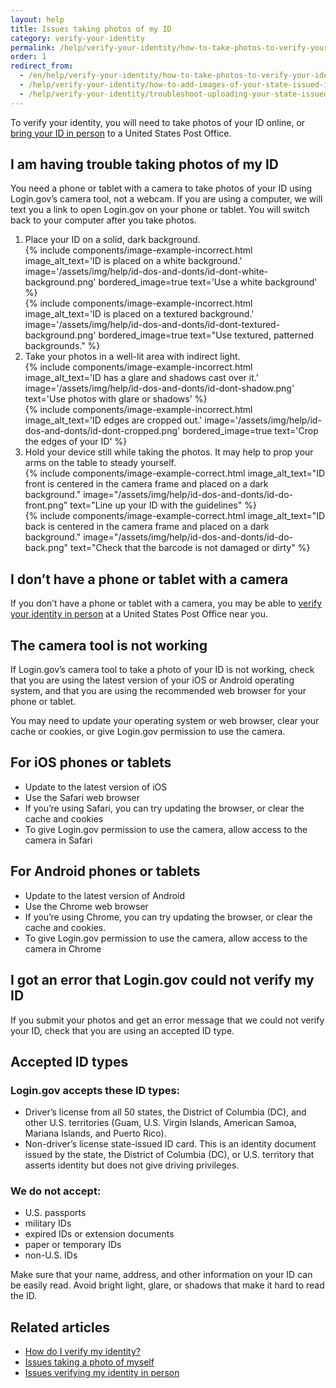 ```yaml
---
layout: help
title: Issues taking photos of my ID
category: verify-your-identity
permalink: /help/verify-your-identity/how-to-take-photos-to-verify-your-identity/
order: 1
redirect_from:
  - /en/help/verify-your-identity/how-to-take-photos-to-verify-your-identity/
  - /help/verify-your-identity/how-to-add-images-of-your-state-issued-id/
  - /help/verify-your-identity/troubleshoot-uploading-your-state-issued-id/
---
```


To verify your identity, you will need to take photos of your ID online, or [bring your ID in person](/help/verify-your-identity/verify-your-identity-in-person/) to a United States Post Office.

## I am having trouble taking photos of my ID

You need a phone or tablet with a camera to take photos of your ID using Login.gov’s camera tool, not a webcam.  If you are using a computer, we will text you a link to open Login.gov on your phone or tablet. You will switch back to your computer after you take photos.

<ol class="number-list">
  <li>
    Place your ID on a solid, dark background.
    <div class="grid-row grid-gap">
      <div class="tablet:grid-col">
        {%
          include components/image-example-incorrect.html
          image_alt_text='ID is placed on a white background.'
          image='/assets/img/help/id-dos-and-donts/id-dont-white-background.png'
          bordered_image=true
          text='Use a white background'
        %}
      </div>
      <div class="tablet:grid-col">
        {%
          include components/image-example-incorrect.html
          image_alt_text='ID is placed on a textured background.'
          image='/assets/img/help/id-dos-and-donts/id-dont-textured-background.png'
          bordered_image=true
          text="Use textured, patterned backgrounds."
        %}
      </div>
    </div>
  </li>
  <li>
    Take your photos in a well-lit area with indirect light.
    <div class="grid-row grid-gap">
      <div class="tablet:grid-col">
        {%
          include components/image-example-incorrect.html
          image_alt_text='ID has a glare and shadows cast over it.'
          image='/assets/img/help/id-dos-and-donts/id-dont-shadow.png'
          text='Use photos with glare or shadows'
        %}
      </div>
      <div class="tablet:grid-col">
        {%
          include components/image-example-incorrect.html
          image_alt_text='ID edges are cropped out.'
          image='/assets/img/help/id-dos-and-donts/id-dont-cropped.png'
          bordered_image=true
          text='Crop the edges of your ID'
        %}
      </div>
    </div>
  </li>
  <li>
    Hold your device still while taking the photos. It may help to prop your arms on the table to steady yourself.
    <div class="grid-row grid-gap">
      <div class="tablet:grid-col">
        {%
          include components/image-example-correct.html
          image_alt_text="ID front is centered in the camera frame and placed on a dark background."
          image="/assets/img/help/id-dos-and-donts/id-do-front.png"
          text="Line up your ID with the guidelines"
        %}
      </div>
      <div class="tablet:grid-col">
        {%
          include components/image-example-correct.html
          image_alt_text="ID back is centered in the camera frame and placed on a dark background."
          image="/assets/img/help/id-dos-and-donts/id-do-back.png"
          text="Check that the barcode is not damaged or dirty"
        %}
      </div>
    </div>
  </li>
</ol>

## I don’t have a phone or tablet with a camera

If you don’t have a phone or tablet with a camera, you may be able to [verify your identity in person](/help/verify-your-identity/verify-your-identity-in-person/) at a United States Post Office near you.

## The camera tool is not working

If Login.gov’s camera tool to take a photo of your ID is not working, check that you are using the latest version of your iOS or Android operating system, and that you are using the recommended web browser for your phone or tablet.

You may need to update your operating system or web browser, clear your cache or cookies, or give Login.gov permission to use the camera.

## For iOS phones or tablets

- Update to the latest version of iOS
- Use the Safari web browser
- If you’re using Safari, you can try updating the browser, or clear the cache and cookies
- To give Login.gov permission to use the camera, allow access to the camera in Safari

## For Android phones or tablets

- Update to the latest version of Android
- Use the Chrome web browser
- If you’re using Chrome, you can try updating the browser, or clear the cache and cookies.
- To give Login.gov permission to use the camera, allow access to the camera in Chrome

## I got an error that Login.gov could not verify my ID

If you submit your photos and get an error message that we could not verify your ID, check that you are using an accepted ID type.

## Accepted ID types

### Login.gov accepts these ID types:

- Driver’s license from all 50 states, the District of Columbia (DC), and other U.S. territories (Guam, U.S. Virgin Islands, American Samoa, Mariana Islands, and Puerto Rico).
- Non-driver’s license state-issued ID card. This is an identity document issued by the state, the District of Columbia (DC), or U.S. territory that asserts identity but does not give driving privileges.

### We do not accept:

- U.S. passports
- military IDs
- expired IDs or extension documents
- paper or temporary IDs
- non-U.S. IDs

Make sure that your name, address, and other information on your ID can be easily read. Avoid bright light, glare, or shadows that make it hard to read the ID.

## Related articles

* [How do I verify my identity?](/help/verify-your-identity/overview/)
* [Issues taking a photo of myself](/help/verify-your-identity/issues-taking-a-photo-of-myself/)
* [Issues verifying my identity in person](/help/verify-your-identity/verify-your-identity-in-person/)
